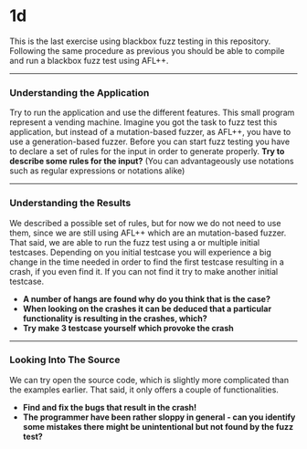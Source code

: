 # 1d
This is the last exercise using blackbox fuzz testing in this repository. Following the same procedure as previous you should be able to compile and run a blackbox fuzz test using AFL++.

---------------------------------------------------------------

### Understanding the Application
Try to run the application and use the different features. This small program represent a vending machine. Imagine you got the task to fuzz test this application, but instead of a mutation-based fuzzer, as AFL++, you have to use a generation-based fuzzer. Before you can start fuzz testing you have to declare a set of rules for the input in order to generate properly. **Try to describe some rules for the input?** (You can advantageously use notations such as regular expressions or notations alike)

----------------------------------------------------------------

### Understanding the Results
We described a possible set of rules, but for now we do not need to use them, since we are still using AFL++ which are an mutation-based fuzzer. That said, we are able to run the fuzz test using a or multiple initial testcases. Depending on you initial testcase you will experience a big change in the time needed in order to find the first testcase resulting in a crash, if you even find it. If you can not find it try to make another initial testcase.

- **A number of hangs are found why do you think that is the case?**
- **When looking on the crashes it can be deduced that a particular functionality is resulting in the crashes, which?**
- **Try make 3 testcase yourself which provoke the crash**

----------------------------------------------------------------

### Looking Into The Source
We can try open the source code, which is slightly more complicated than the examples earlier. That said, it only offers a couple of functionalities.

- **Find and fix the bugs that result in the crash!**
- **The programmer have been rather sloppy in general - can you identify some mistakes there might be unintentional but not found by the fuzz test?**
